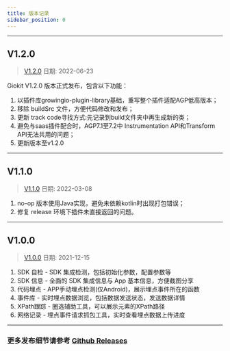 ```yaml
---
title: 版本记录
sidebar_position: 0
---
```

----
## V1.2.0
 >[V1.2.0](https://github.com/growingio/giokit-android/releases/tag/V1.2.0) 日期: 2022-06-23 

Giokit V1.2.0 版本正式发布，包含以下功能：
1. 以插件库growingio-plugin-library基础，重写整个插件适配AGP低高版本；
2. 移除 buildSrc 文件，方便代码修改和发布；
3. 更新 track code寻找方式:先记录到build文件夹中再生成新的类；
4. 避免与saas插件配合时，AGP7.1至7.2中 Instrumentation API和Transform API无法共用的问题；
5. 更新版本至v1.2.0
------
## V1.1.0
 >[V1.1.0](https://github.com/growingio/giokit-android/releases/tag/V1.1.0) 日期: 2022-03-08 

1. no-op 版本使用Java实现，避免未依赖kotlin时出现打包错误；
2. 修复 release 环境下插件未直接返回的问题。
------
## V1.0.0
 >[V1.0.0](https://github.com/growingio/giokit-android/releases/tag/V1.0.0) 日期: 2021-12-15 

1. SDK 自检 - SDK 集成检测，包括初始化参数，配置参数等
2. SDK 信息 - 全面的 SDK 集成信息与 App 基本信息，方便截图分享
3. 代码埋点 - APP手动埋点检测(仅Android)，展示埋点事件所在的函数
4. 事件库 - 实时埋点数据浏览，包括数据发送状态，发送数据详情
5. XPath跟踪 - 圈选辅助工具，可以展示元素的XPath路径
6. 网络记录 - 埋点事件请求抓包工具，实时查看埋点数据上传进度
------
### 更多发布细节请参考 [Github Releases](https://github.com/growingio/giokit-android/releases)
